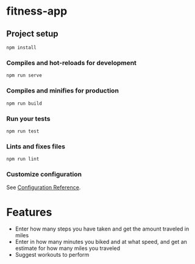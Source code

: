 # fitness-app


## Project setup
```
npm install
```

### Compiles and hot-reloads for development
```
npm run serve
```

### Compiles and minifies for production
```
npm run build
```

### Run your tests
```
npm run test
```

### Lints and fixes files
```
npm run lint
```

### Customize configuration
See [Configuration Reference](https://cli.vuejs.org/config/).

# Features

  * Enter how many steps you have taken and get the amount traveled in miles  
  * Enter in how many minutes you biked and at what speed, and get an estimate for how many miles you traveled  
  * Suggest workouts to perform  
